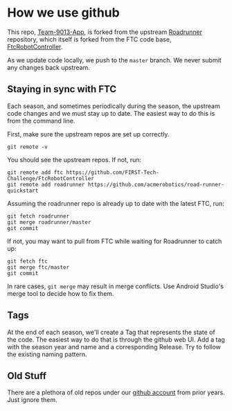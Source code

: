 # How we use github

This repo, [Team-9013-App](https://github.com/FTC9013/Team-9013-App), is forked from the upstream [Roadrunner](https://github.com/acmerobotics/road-runner-quickstart) repository, which itself is forked from the FTC code base, [FtcRobotController](https://github.com/FIRST-Tech-Challenge/FtcRobotController).

As we update code locally, we push to the `master` branch.  We never submit any changes back upstream.

## Staying in sync with FTC

Each season, and sometimes periodically during the season, the upstream code changes and we must stay up to date.  The easiest way to do this is from the command line.

First, make sure the upstream repos are set up correctly.

```
git remote -v
```

You should see the upstream repos.  If not, run:

```
git remote add ftc https://github.com/FIRST-Tech-Challenge/FtcRobotController
git remote add roadrunner https://github.com/acmerobotics/road-runner-quickstart
```

Assuming the roadrunner repo is already up to date with the latest FTC, run:

```
git fetch roadrunner
git merge roadrunner/master
git commit
```

If not, you may want to pull from FTC while waiting for Roadrunner to catch up:
```
git fetch ftc
git merge ftc/master
git commit
```

In rare cases, `git merge` may result in merge conflicts.  Use Android Studio's merge tool to decide how to fix them. 

## Tags

At the end of each season, we'll create a Tag that represents the state of the code.  The easiest way to do that is through the github web UI.  Add a tag with the season year and name and a corresponding Release.  Try to follow the existing naming pattern.

## Old Stuff

There are a plethora of old repos under our [github account](https://github.com/FTC9013) from prior years.  Just ignore them.


